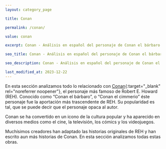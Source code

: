 ```yaml
---
layout: category_page

title: Conan

permalink: /conan/

value: conan

excerpt: Conan - Análisis en español del personaje de Conan el bárbaro. También conocido como Conan el cimmerio. El baúl de Howard trata de hacer análisis en español de la vida y obra de Robert E. Howard.

seo_title: Conan - Análisis en español del personaje de Conan el bárbaro.

seo_description: Conan - Análisis en español del personaje de Conan el bárbaro. También conocido como Conan el cimmerio. El baúl de Howard trata de hacer análisis en español de la vida y obra de Robert E. Howard.

last_modified_at: 2023-12-22
---
```


En esta sección analizamos todo lo relacionado con [Conan](https://en.wikipedia.org/wiki/Conan_the_Barbarian){:target="_blank" rel="noreferrer noopener"}, el personaje más famoso de Robert E. Howard (REH).
Conocido como “Conan el bárbaro”, o “Conan el cimmerio” éste personaje fue la aportación más trascendente de REH. Su popularidad es tal, que se puede decir que el personaje opaca al autor.

Conan se ha convertido en un icono de la cultura popular y ha aparecido en diversos medios como el cine, la televisión, los cómics y los videojuegos.

Muchísimos creadores han adaptado las historias originales de REH y han escrito aun más historias de Conan.
En esta sección analizamos todas estas obras.
